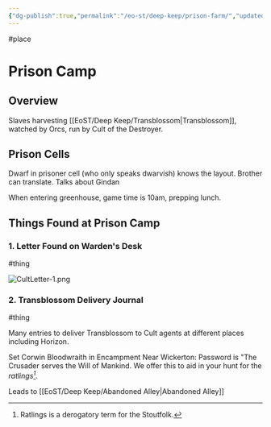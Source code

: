 ```yaml
---
{"dg-publish":true,"permalink":"/eo-st/deep-keep/prison-farm/","updated":"2025-07-01T23:17:38.984-04:00"}
---
```


#place
# Prison Camp

## Overview

Slaves harvesting [[EoST/Deep Keep/Transblossom\|Transblossom]], watched by Orcs, run by Cult of the Destroyer.

## Prison Cells

Dwarf in prisoner cell (who only speaks dwarvish) knows the layout. Brother can translate.   Talks about Gindan

When entering greenhouse, game time is 10am, prepping lunch.

## Things Found at Prison Camp

### 1. Letter Found on Warden's Desk
#thing

![CultLetter-1.png](/img/user/EoST/Deep%20Keep/CultLetter-1.png)

### 2. Transblossom Delivery Journal
#thing

Many entries to deliver Transblossom to Cult agents at different places including Horizon.

Set Corwin Bloodwraith in Encampment Near Wickerton: Password is "The Crusader serves the Will of Mankind. We offer this to aid in your hunt for the *ratlings[^1]*.

[^1]: Ratlings is a derogatory term for the Stoutfolk.


Leads to [[EoST/Deep Keep/Abandoned Alley\|Abandoned Alley]]



<script src="https://giscus.app/client.js"
        data-repo="MisterCheesy/first-portal"
        data-repo-id="R_kgDOO4QXMg"
        data-category="General"
        data-category-id="DIC_kwDOO4QXMs4Cr2m0"
        data-mapping="pathname"
        data-strict="0"
        data-reactions-enabled="1"
        data-emit-metadata="0"
        data-input-position="top"
        data-theme="dark"
        data-lang="en"
        crossorigin="anonymous"
        async>
</script>